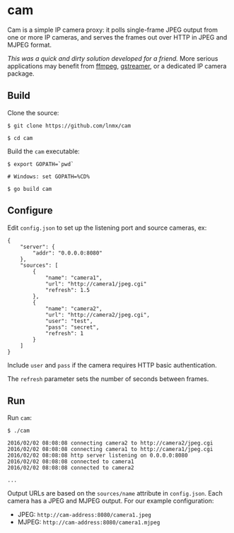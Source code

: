 
# cam

Cam is a simple IP camera proxy: it polls single-frame JPEG output from one or
more IP cameras, and serves the frames out over HTTP in JPEG and MJPEG format.

*This was a quick and dirty solution developed for a friend.*  More serious
applications may benefit from [ffmpeg](http://ffmpeg.org/),
[gstreamer](http://gstreamer.freedesktop.org/), or a dedicated IP camera
package.


## Build

Clone the source:

    $ git clone https://github.com/lnmx/cam

    $ cd cam


Build the `cam` executable:

    $ export GOPATH=`pwd`

    # Windows: set GOPATH=%CD%

    $ go build cam


## Configure

Edit `config.json` to set up the listening port and source cameras, ex:  

    {
        "server": { 
            "addr": "0.0.0.0:8080" 
        },
        "sources": [
            { 
                "name": "camera1", 
                "url": "http://camera1/jpeg.cgi" 
                "refresh": 1.5
            },
            { 
                "name": "camera2", 
                "url": "http://camera2/jpeg.cgi", 
                "user": "test", 
                "pass": "secret",
                "refresh": 1
            }
        ]
    }

Include `user` and `pass` if the camera requires HTTP basic authentication.  

The `refresh` parameter sets the number of seconds between frames.


## Run

Run `cam`:

    $ ./cam

    2016/02/02 08:08:08 connecting camera2 to http://camera2/jpeg.cgi
    2016/02/02 08:08:08 connecting camera1 to http://camera1/jpeg.cgi
    2016/02/02 08:08:08 http server listening on 0.0.0.0:8080
    2016/02/02 08:08:08 connected to camera1
    2016/02/02 08:08:08 connected to camera2

    ...

Output URLs are based on the `sources/name` attribute in `config.json`.  Each
camera has a JPEG and MJPEG output.  For our example configuration:

  * JPEG: `http://cam-address:8080/camera1.jpeg`
  * MJPEG: `http://cam-address:8080/camera1.mjpeg`



